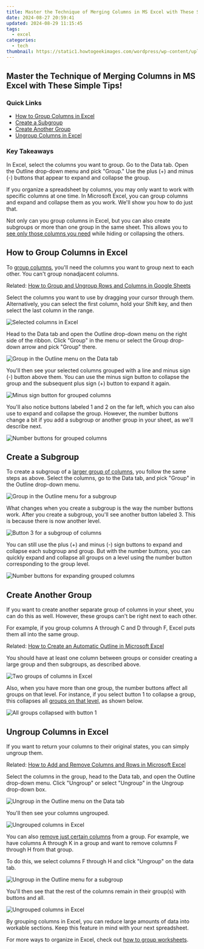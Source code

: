 ```yaml
---
title: Master the Technique of Merging Columns in MS Excel with These Simple Tips!
date: 2024-08-27 20:59:41
updated: 2024-08-29 11:15:45
tags:
  - excel
categories:
  - tech
thumbnail: https://static1.howtogeekimages.com/wordpress/wp-content/uploads/2021/09/microsoft_excel_hero_1200x675.jpg
---
```


## Master the Technique of Merging Columns in MS Excel with These Simple Tips!

### Quick Links

* [How to Group Columns in Excel](https://extra-lessons.techidaily.com/clear-up-cloudy-captures-uncover-the-best-10-web-enhancers-ranked-for-2024/)
* [Create a Subgroup](https://fake-location.techidaily.com/how-to-fix-life360-shows-wrong-location-on-samsung-galaxy-a15-5g-drfone-by-drfone-virtual-android/)
* [Create Another Group](https://some-techniques.techidaily.com/updated-full-review-of-picsart-app-a-step-by-step-guide/)
* [Ungroup Columns in Excel](https://apple-account.techidaily.com/apple-id-locked-or-disabled-on-iphone-6-7-mehtods-you-cant-miss-by-drfone-ios/)

### Key Takeaways

 In Excel, select the columns you want to group. Go to the Data tab. Open the Outline drop-down menu and pick "Group." Use the plus (+) and minus (-) buttons that appear to expand and collapse the group.

 If you organize a spreadsheet by columns, you may only want to work with specific columns at one time. In Microsoft Excel, you can group columns and expand and collapse them as you work. We'll show you how to do just that.

 Not only can you group columns in Excel, but you can also create subgroups or more than one group in the same sheet. This allows you to [see only those columns you need](https://some-knowledge.techidaily.com/updated-how-to-gently-lower-volume-without-distortion/) while hiding or collapsing the others.

##  How to Group Columns in Excel

 To [group columns](https://mondly-stories.techidaily.com/grasping-the-basics-of-spanish-verb-conjugation/), you'll need the columns you want to group next to each other. You can't group nonadjacent columns.

Related: [How to Group and Ungroup Rows and Columns in Google Sheets](https://mondly-stories.techidaily.com/grasping-the-basics-of-spanish-verb-conjugation/) 

 Select the columns you want to use by dragging your cursor through them. Alternatively, you can select the first column, hold your Shift key, and then select the last column in the range.

![Selected columns in Excel](https://static1.howtogeekimages.com/wordpress/wp-content/uploads/2022/10/SelectedColumns-ExcelGroupColumns.png) 

 Head to the Data tab and open the Outline drop-down menu on the right side of the ribbon. Click "Group" in the menu or select the Group drop-down arrow and pick "Group" there.

![Group in the Outline menu on the Data tab](https://static1.howtogeekimages.com/wordpress/wp-content/uploads/2022/10/OutlineGroup-ExcelGroupColumns.png) 

 You'll then see your selected columns grouped with a line and minus sign (-) button above them. You can use the minus sign button to collapse the group and the subsequent plus sign (+) button to expand it again.

![Minus sign button for grouped columns](https://static1.howtogeekimages.com/wordpress/wp-content/uploads/2022/10/GroupedColumnsMinus-ExcelGroupColumns.png) 

 You'll also notice buttons labeled 1 and 2 on the far left, which you can also use to expand and collapse the group. However, the number buttons change a bit if you add a subgroup or another group in your sheet, as we'll describe next.

![Number buttons for grouped columns](https://static1.howtogeekimages.com/wordpress/wp-content/uploads/2022/10/GroupedColumnsNumbers-ExcelGroupColumns.png) 

##  Create a Subgroup

 To create a subgroup of a [larger group of columns](https://android-pokemon-go.techidaily.com/in-2024-how-can-i-catch-the-regional-pokemon-without-traveling-on-huawei-p60-drfone-by-drfone-virtual-android/), you follow the same steps as above. Select the columns, go to the Data tab, and pick "Group" in the Outline drop-down menu.

![Group in the Outline menu for a subgroup](https://static1.howtogeekimages.com/wordpress/wp-content/uploads/2022/10/SubgroupColumns-ExcelGroupColumns.png) 

 What changes when you create a subgroup is the way the number buttons work. After you create a subgroup, you'll see another button labeled 3\. This is because there is now another level.

![Button 3 for a subgroup of columns](https://static1.howtogeekimages.com/wordpress/wp-content/uploads/2022/10/SubgroupNumber3-ExcelGroupColumns.png) 

 You can still use the plus (+) and minus (-) sign buttons to expand and collapse each subgroup and group. But with the number buttons, you can quickly expand and collapse all groups on a level using the number button corresponding to the group level.

![Number buttons for expanding grouped columns](https://static1.howtogeekimages.com/wordpress/wp-content/uploads/2022/10/ExpandNumbers-ExcelGroupColumns.png) 

##  Create Another Group

 If you want to create another separate group of columns in your sheet, you can do this as well. However, these groups can't be right next to each other.

 For example, if you group columns A through C and D through F, Excel puts them all into the same group.

Related: [How to Create an Automatic Outline in Microsoft Excel](https://youtube-docs.techidaily.com/024-approved-jumpstart-your-youtube-venture-top-equipment-choices/) 

 You should have at least one column between groups or consider creating a large group and then subgroups, as described above.

![Two groups of columns in Excel](https://static1.howtogeekimages.com/wordpress/wp-content/uploads/2022/10/TwoGroups-ExcelGroupColumns.png) 

 Also, when you have more than one group, the number buttons affect all groups on that level. For instance, if you select button 1 to collapse a group, this collapses all [groups on that level](https://youtube-docs.techidaily.com/024-approved-jumpstart-your-youtube-venture-top-equipment-choices/), as shown below.

![All groups collapsed with button 1](https://static1.howtogeekimages.com/wordpress/wp-content/uploads/2022/10/CollapseAll-ExcelGroupColumns.png) 

##  Ungroup Columns in Excel

 If you want to return your columns to their original states, you can simply ungroup them.

Related: [How to Add and Remove Columns and Rows in Microsoft Excel](https://article-tips.techidaily.com/updated-frolicsome-media-repository-for-2024/) 

 Select the columns in the group, head to the Data tab, and open the Outline drop-down menu. Click "Ungroup" or select "Ungroup" in the Ungroup drop-down box.

![Ungroup in the Outline menu on the Data tab](https://static1.howtogeekimages.com/wordpress/wp-content/uploads/2022/10/UngroupColumns-ExcelGroupColumns.png) 

 You'll then see your columns ungrouped.

![Ungrouped columns in Excel](https://static1.howtogeekimages.com/wordpress/wp-content/uploads/2022/10/UngroupedColumns-ExcelGroupColumns.png) 

 You can also [remove just certain columns](https://article-tips.techidaily.com/updated-frolicsome-media-repository-for-2024/) from a group. For example, we have columns A through K in a group and want to remove columns F through H from that group.

 To do this, we select columns F through H and click "Ungroup" on the data tab.

![Ungroup in the Outline menu for a subgroup](https://static1.howtogeekimages.com/wordpress/wp-content/uploads/2022/10/UngroupCertainColumns-ExcelGroupColumns.png) 

 You'll then see that the rest of the columns remain in their group(s) with buttons and all.

![Ungrouped columns in Excel](https://static1.howtogeekimages.com/wordpress/wp-content/uploads/2022/10/UngroupedCertainColumns-ExcelGroupColumns.png) 

 By grouping columns in Excel, you can reduce large amounts of data into workable sections. Keep this feature in mind with your next spreadsheet.

 For more ways to organize in Excel, check out [how to group worksheets](https://article-files.techidaily.com/complete-review-for-hero4-black-for-2024/).

<ins class="adsbygoogle"
     style="display:block"
     data-ad-format="autorelaxed"
     data-ad-client="ca-pub-7571918770474297"
     data-ad-slot="1223367746"></ins>



<ins class="adsbygoogle"
     style="display:block"
     data-ad-client="ca-pub-7571918770474297"
     data-ad-slot="8358498916"
     data-ad-format="auto"
     data-full-width-responsive="true"></ins>
